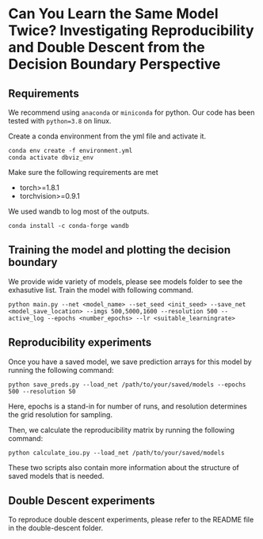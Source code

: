 # Can You Learn the Same Model Twice? Investigating Reproducibility and Double Descent from the Decision Boundary Perspective

## Requirements

We recommend using `anaconda` or `miniconda` for python. Our code has been tested with `python=3.8` on linux.

Create a conda environment from the yml file and activate it.
```
conda env create -f environment.yml
conda activate dbviz_env
```

Make sure the following requirements are met

* torch>=1.8.1
* torchvision>=0.9.1

We used wandb to log most of the outputs.
```
conda install -c conda-forge wandb 
```

## Training the model and plotting the decision boundary

We provide wide variety of models, please see models folder to see the exhasutive list. Train the model with following command.
```
python main.py --net <model_name> --set_seed <init_seed> --save_net <model_save_location> --imgs 500,5000,1600 --resolution 500 --active_log --epochs <number_epochs> --lr <suitable_learningrate>
```



## Reproducibility experiments
Once you have a saved model, we save prediction arrays for this model by running the following command: 
```
python save_preds.py --load_net /path/to/your/saved/models --epochs 500 --resolution 50
```
Here, epochs is a stand-in for number of runs, and resolution determines the grid resolution for sampling. 

Then, we calculate the reproducibility matrix by running the following command: 

```
python calculate_iou.py --load_net /path/to/your/saved/models 
```

These two scripts also contain more information about the structure of saved models that is needed. 

## Double Descent experiments
To reproduce double descent experiments, please refer to the README file in the double-descent folder.
